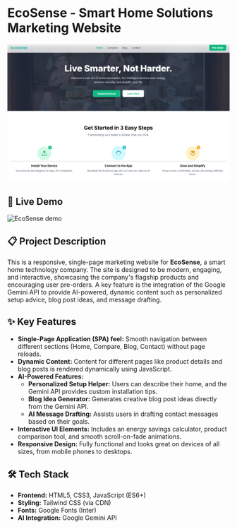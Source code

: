 # EcoSense - Smart Home Solutions Marketing Website

![EcoSense Hero Section](./images/ecosense_hero.png)

## 🚀 Live Demo

![EcoSense demo](https://ecosense-demo.netlify.app/)

## 📋 Project Description

This is a responsive, single-page marketing website for **EcoSense**, a smart home technology company. The site is designed to be modern, engaging, and interactive, showcasing the company's flagship products and encouraging user pre-orders. A key feature is the integration of the Google Gemini API to provide AI-powered, dynamic content such as personalized setup advice, blog post ideas, and message drafting.

## ✨ Key Features

- **Single-Page Application (SPA) feel:** Smooth navigation between different sections (Home, Compare, Blog, Contact) without page reloads.
- **Dynamic Content:** Content for different pages like product details and blog posts is rendered dynamically using JavaScript.
- **AI-Powered Features:**
  - **Personalized Setup Helper:** Users can describe their home, and the Gemini API provides custom installation tips.
  - **Blog Idea Generator:** Generates creative blog post ideas directly from the Gemini API.
  - **AI Message Drafting:** Assists users in drafting contact messages based on their goals.
- **Interactive UI Elements:** Includes an energy savings calculator, product comparison tool, and smooth scroll-on-fade animations.
- **Responsive Design:** Fully functional and looks great on devices of all sizes, from mobile phones to desktops.

## 🛠️ Tech Stack

- **Frontend:** HTML5, CSS3, JavaScript (ES6+)
- **Styling:** Tailwind CSS (via CDN)
- **Fonts:** Google Fonts (Inter)
- **AI Integration:** Google Gemini API
